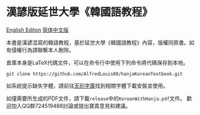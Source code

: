 # 漢諺版延世大學《韓國語教程》
[English Editon](README.md) [简体中文版](README-SC.md)

本書是漢諺混寫的韓語教程，基於延世大學《韓國語教程》內容，版權同原書。如有侵權行為請聯繫本人刪除。

倉庫本身是LaTeX代碼文件，可以在命令行中使用下列命令將代碼保存到本地。
```
git clone https://github.com/AlfredLouis00/hanjaKoreanTextbook.git
```
如系統提示缺失字體，請前往[天珩字庫](http://cheonhyeong.com/Traditional/download.html)找到相關字體下載安裝並使用。

如僅需要所生成的PDF文件，請下載`release`中的`KoreanWithHanja.pdf`文件。
歡迎加入QQ群724519488討論或提出寶貴意見和建議。

